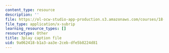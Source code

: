 ```yaml
---
content_type: resource
description: ''
file: https://ol-ocw-studio-app-production.s3.amazonaws.com/courses/18-03sc-differential-equations-fall-2011/9a062418b1a3aa3e2cebdfe5b8224d81_MdzfsfBNJIw.srt
file_type: application/x-subrip
learning_resource_types: []
resourcetype: Other
title: 3play caption file
uid: 9a062418-b1a3-aa3e-2ceb-dfe5b8224d81
---
```

